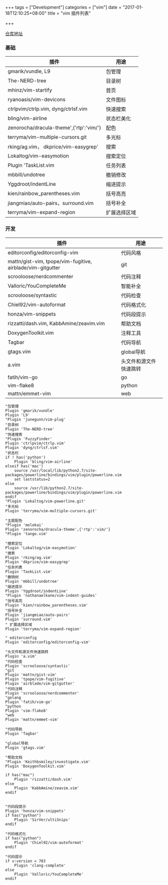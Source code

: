 +++
tags = ["Development"]
categories = ["vim"]
date = "2017-01-18T12:10:25+08:00"
title = "vim 插件列表"

+++

[仓库地址](https://github.com/cnsworder/crossvim)

### 基础

| 插件 | 用途 |
| --- | --- |
| gmarik/vundle, L9 | 包管理 |
| The-NERD-tree | 目录树 |
| mhinz/vim-startify | 首页 |
| ryanoasis/vim-devicons | 文件图标 |
| ctrlpvim/ctrlp.vim, dyng/ctrlsf.vim | 快速搜索 |
| bling/vim-airline | 状态栏美化 |
| zenorocha/dracula-theme',{'rtp':'vim/'} | 配色 |
| terryma/vim-multiple-cursors.git | 多光标 |
| rking/ag.vim， dkprice/vim-easygrep' | 搜索 |
| Lokaltog/vim-easymotion | 搜索定位 |
| Plugin 'TaskList.vim | 任务列表 |
| mbbill/undotree | 撤销修改 |
| Yggdroot/indentLine | 缩进提示 |
| kien/rainbow_parentheses.vim | 括号高亮 |
| jiangmiao/auto-pairs，surround.vim | 括号补全 |
| terryma/vim-expand-region | 扩展选择区域 |


### 开发

| 插件 | 用途 |
| --- | --- |
| editorconfig/editorconfig-vim | 代码风格 |
| mattn/gist-vim, tpope/vim-fugitive, airblade/vim-gitgutter | git |
| scrooloose/nerdcommenter | 代码注释 |
| Valloric/YouCompleteMe | 智能补全 |
| scrooloose/syntastic | 代码检查 |
| Chiel92/vim-autoformat | 代码格式化 |
| honza/vim-snippets | 代码段提示 |
| rizzatti/dash.vim, KabbAmine/zeavim.vim | 帮助文档 |
| DoxygenToolkit.vim | 注释工具 |
| Tagbar | 代码导航 |
| gtags.vim | global导航 |
| a.vim | 头文件和源文件快速跳转 |
| fatih/vim-go | go |
| vim-flake8 | python |
| mattn/emmet-vim | web |


``` vim
"包管理
Plugin 'gmarik/vundle'
Plugin 'L9'
"Plugin 'junegunn/vim-plug'
"目录树
Plugin 'The-NERD-tree'
"快速搜索
"Plugin 'FuzzyFinder'
Plugin 'ctrlpvim/ctrlp.vim'
Plugin 'dyng/ctrlsf.vim'
"状态栏
if ! has('python')
    Plugin 'bling/vim-airline'
elseif has('mac')
    source /usr/local/lib/python2.7/site-packages/powerline/bindings/vim/plugin/powerline.vim
    set laststatus=2
else
    source /usr/lib/python2.7/site-packages/powerline/bindings/vim/plugin/powerline.vim
endif
"Plugin 'Lokaltog/vim-powerline.git'
"多光标
Plugin 'terryma/vim-multiple-cursors.git'

"主题配色
"Plugin 'molokai'
Plugin 'zenorocha/dracula-theme',{'rtp':'vim/'}
"Plugin 'tango.vim'

"搜索定位
Plugin 'Lokaltog/vim-easymotion'
"搜索
Plugin 'rking/ag.vim'
Plugin 'dkprice/vim-easygrep'
"任务列表
Plugin 'TaskList.vim'
"撤销树
Plugin 'mbbill/undotree'
"缩进提示
Plugin 'Yggdroot/indentLine'
"Plugin 'nathanaelkane/vim-indent-guides'
"括号高亮
Plugin 'kien/rainbow_parentheses.vim'
"括号补全
Plugin 'jiangmiao/auto-pairs'
Plugin 'surround.vim'
" 扩展选择区域
Plugin 'terryma/vim-expand-region'

" editorconfig
Plugin 'editorconfig/editorconfig-vim'

"头文件和源文件快速跳转
Plugin 'a.vim'
"代码检查
Plugin 'scrooloose/syntastic'
"git
Plugin 'mattn/gist-vim'
Plugin 'tpope/vim-fugitive'
Plugin 'airblade/vim-gitgutter'
"代码注释
Plugin 'scrooloose/nerdcommenter'
"golang
Plugin 'fatih/vim-go'
"python
Plugin 'vim-flake8'
"web
Plugin 'mattn/emmet-vim'

"代码导航
Plugin 'Tagbar'

"global导航
Plugin 'gtags.vim'

"帮助文档
"Plugin 'Keithbsmiley/investigate.vim'
Plugin 'DoxygenToolkit.vim'

if has("mac")
    Plugin 'rizzatti/dash.vim'
else
    Plugin 'KabbAmine/zeavim.vim'
endif


"代码段提示
Plugin 'honza/vim-snippets'
if has("python")
    Plugin 'SirVer/ultiSnips'
endif

"代码格式化
if has("python")
    Plugin 'Chiel92/vim-autoformat'
endif

"代码提示
if v:version < 703
    Plugin 'clang-complete'
else
    Plugin 'Valloric/YouCompleteMe'
endif

```

